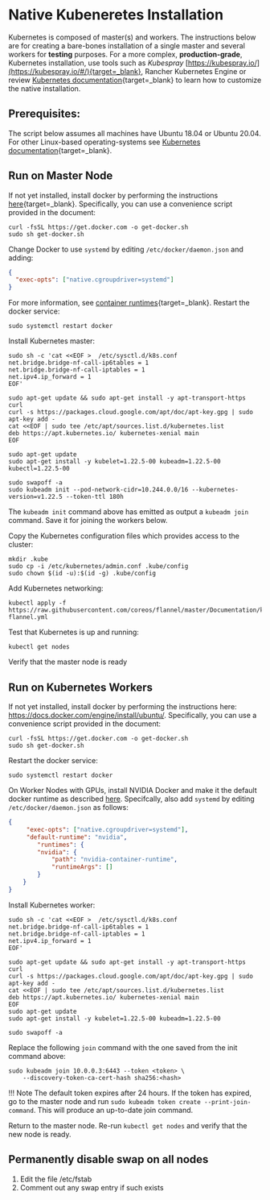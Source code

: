 # Native Kubeneretes Installation

Kubernetes is composed of master(s) and workers. The instructions below are for creating a bare-bones installation of a single master and several workers for __testing__ purposes. For a more complex, __production-grade__, Kubernetes installation, use tools such as _Kubespray_ [https://kubespray.io/](https://kubespray.io/#/){target=_blank}, Rancher Kubernetes Engine or review [Kubernetes documentation](https://kubernetes.io/docs/setup/production-environment/tools/kubeadm/create-cluster-kubeadm/){target=_blank} to learn how to customize the native installation.

## Prerequisites:

The script below assumes all machines have Ubuntu 18.04 or Ubuntu 20.04. For other Linux-based operating-systems see [Kubernetes documentation](https://kubernetes.io/docs/setup/production-environment/tools/kubeadm/install-kubeadm/){target=_blank}. 



## Run on Master Node

If not yet installed, install docker by performing the instructions [here](https://docs.docker.com/engine/install/ubuntu/){target=_blank}. Specifically, you can use a convenience script provided in the document:
``` shell
curl -fsSL https://get.docker.com -o get-docker.sh
sudo sh get-docker.sh
```

Change Docker to use `systemd` by editing `/etc/docker/daemon.json` and adding:

``` json
{
  "exec-opts": ["native.cgroupdriver=systemd"]
}
```
For more information, see [container runtimes](https://kubernetes.io/docs/setup/production-environment/container-runtimes/#docker){target=_blank}. Restart the docker service:

``` 
sudo systemctl restart docker
```

Install Kubernetes master:
``` shell
sudo sh -c 'cat <<EOF >  /etc/sysctl.d/k8s.conf
net.bridge.bridge-nf-call-ip6tables = 1
net.bridge.bridge-nf-call-iptables = 1
net.ipv4.ip_forward = 1
EOF'

sudo apt-get update && sudo apt-get install -y apt-transport-https curl
curl -s https://packages.cloud.google.com/apt/doc/apt-key.gpg | sudo apt-key add -
cat <<EOF | sudo tee /etc/apt/sources.list.d/kubernetes.list
deb https://apt.kubernetes.io/ kubernetes-xenial main
EOF

sudo apt-get update
sudo apt-get install -y kubelet=1.22.5-00 kubeadm=1.22.5-00 kubectl=1.22.5-00

sudo swapoff -a
sudo kubeadm init --pod-network-cidr=10.244.0.0/16 --kubernetes-version=v1.22.5 --token-ttl 180h
```


The `kubeadm init` command above has emitted as output a `kubeadm join` command. Save it for joining the workers below. 

Copy the Kubernetes configuration files which provides access to the cluster: 
``` shell
mkdir .kube
sudo cp -i /etc/kubernetes/admin.conf .kube/config
sudo chown $(id -u):$(id -g) .kube/config
```

Add Kubernetes networking:
``` 
kubectl apply -f https://raw.githubusercontent.com/coreos/flannel/master/Documentation/kube-flannel.yml
```

Test that Kubernetes is up and running:
```
kubectl get nodes
```
Verify that the master node is ready



## Run on Kubernetes Workers

If not yet installed, install docker by performing the instructions here: https://docs.docker.com/engine/install/ubuntu/. Specifically, you can use a convenience script provided in the document:

``` shell
curl -fsSL https://get.docker.com -o get-docker.sh
sudo sh get-docker.sh
```

Restart the docker service:

```
sudo systemctl restart docker
```

On Worker Nodes with GPUs, install NVIDIA Docker and make it the default docker runtime as described [here](../cluster-prerequisites/#nvidia). Specifcally, also add `systemd` by editing `/etc/docker/daemon.json` as follows:

``` json
{
     "exec-opts": ["native.cgroupdriver=systemd"],
     "default-runtime": "nvidia",
        "runtimes": {
        "nvidia": {
            "path": "nvidia-container-runtime",
            "runtimeArgs": []
        }
    }
}
```

Install Kubernetes worker:
``` shell
sudo sh -c 'cat <<EOF >  /etc/sysctl.d/k8s.conf
net.bridge.bridge-nf-call-ip6tables = 1
net.bridge.bridge-nf-call-iptables = 1
net.ipv4.ip_forward = 1
EOF'

sudo apt-get update && sudo apt-get install -y apt-transport-https curl
curl -s https://packages.cloud.google.com/apt/doc/apt-key.gpg | sudo apt-key add -
cat <<EOF | sudo tee /etc/apt/sources.list.d/kubernetes.list
deb https://apt.kubernetes.io/ kubernetes-xenial main
EOF
sudo apt-get update
sudo apt-get install -y kubelet=1.22.5-00 kubeadm=1.22.5-00

sudo swapoff -a
```

Replace the following `join` command with the one saved from the init command above:

``` shell
sudo kubeadm join 10.0.0.3:6443 --token <token> \
    --discovery-token-ca-cert-hash sha256:<hash>
```

!!! Note
    The default token expires after 24 hours. If the token has expired, go to the master node and run `sudo kubeadm token create --print-join-command`. This will produce an up-to-date join command.


Return to the master node. Re-run `kubectl get nodes` and verify that the new node is ready.


## Permanently disable swap on all nodes

1. Edit the file /etc/fstab
2. Comment out any swap entry if such exists


